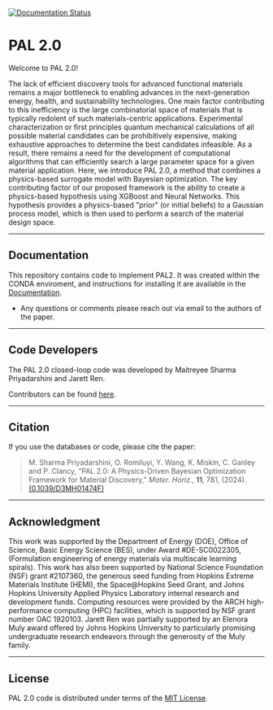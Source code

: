 [![Documentation Status](https://readthedocs.org/projects/pal2/badge/?version=latest)](http://pal2.readthedocs.io/)

# PAL 2.0
Welcome to PAL 2.0!

The lack of efficient discovery tools for advanced functional materials remains a major bottleneck to enabling advances in the next-generation energy, health, and sustainability technologies. One main factor contributing to this inefficiency is the large combinatorial space of materials that is typically redolent of such materials-centric applications. Experimental characterization or first principles quantum mechanical calculations of all possible material candidates can be prohibitively expensive, making exhaustive approaches to determine the best candidates infeasible. As a result, there remains a need for the development of computational algorithms that can efficiently search a large parameter space for a given material application. Here, we introduce PAL 2.0, a method that combines a physics-based surrogate model with Bayesian optimization. The key contributing factor of our proposed framework is the ability to create a physics-based hypothesis using XGBoost and Neural Networks. This hypothesis provides a physics-based "prior" (or initial beliefs) to a Gaussian process model, which is then used to perform a search of the material design space.

<hr>

Documentation
----------------

This repository contains code to implement PAL2. It 
was created within the CONDA enviroment, and instructions 
for installing it are available in the [Documentation](http://pal2.readthedocs.io/).

* Any questions or comments please reach out via email
to the authors of the paper.

<hr>

Code Developers
----------------

The PAL 2.0 closed-loop code was developed by Maitreyee Sharma Priyadarshini and Jarett Ren.

Contributors can be found [here](https://github.com/msharmap/MPEA_PAL2/graphs/contributors).

<hr>

Citation
----------------
If you use the databases or code, please cite the paper:

>M. Sharma Priyadarshini, O. Romiluyi, Y. Wang, K. Miskin, C. Ganley and P. Clancy, “PAL 2.0: A Physics-Driven Bayesian Optimization Framework for Material Discovery,” _Mater. Horiz._, **11**, 781, (2024). [(0.1039/D3MH01474F)](http://doi.org/10.1039/D3MH01474F)

<hr>

Acknowledgment
----------------

This work was supported by 
the Department of Energy (DOE), Office of Science, Basic Energy Science (BES), under Award #DE-SC0022305,
(Formulation engineering of energy materials via multiscale learning spirals).
This work has also been supported by National Science Foundation (NSF)
grant #2107360, the generous seed funding from Hopkins Extreme Materials Institute (HEMI), 
the Space@Hopkins Seed Grant, and Johns Hopkins University Applied Physics Laboratory internal research and development funds.
Computing resources were provided by the ARCH high-performance computing (HPC) facilities, which is supported by NSF grant number OAC 1920103.
Jarett Ren was partially supported by an Elenora Muly award offered by 
Johns Hopkins University to particularly promising undergraduate research endeavors through the generosity of the Muly family.

<hr>

License
----------------

PAL 2.0 code is distributed under terms of the [MIT License](https://github.com/msharmap/MPEA_PAL2/blob/main/LICENSE.txt).
